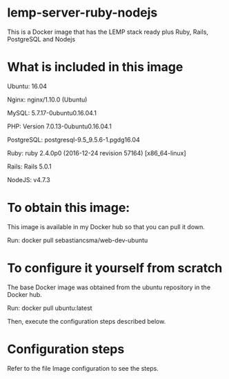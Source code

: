 # lemp-server-ruby-nodejs
This is a Docker image that has the LEMP stack ready plus Ruby, Rails, PostgreSQL and Nodejs

# What is included in this image
Ubuntu: 16.04

Nginx: nginx/1.10.0 (Ubuntu)

MySQL: 5.7.17-0ubuntu0.16.04.1

PHP: Version 7.0.13-0ubuntu0.16.04.1

PostgreSQL: postgresql-9.5_9.5.6-1.pgdg16.04

Ruby: ruby 2.4.0p0 (2016-12-24 revision 57164) [x86_64-linux]

Rails: Rails 5.0.1

NodeJS: v4.7.3

# To obtain this image:
This image is available in my Docker hub so that you can pull it down.

Run: docker pull sebastiancsma/web-dev-ubuntu

# To configure it yourself from scratch
The base Docker image was obtained from the ubuntu repository in the Docker hub.

Run: docker pull ubuntu:latest

Then, execute the configuration steps described below.

# Configuration steps
Refer to the file Image configuration to see the steps.
